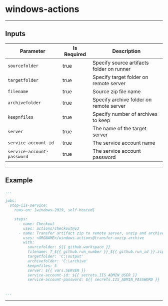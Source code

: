 # windows-actions

------

## Inputs

| Parameter                  | Is Required | Description                                       |
| -------------------------- | ----------- | ------------------------------------------------- |
| `sourcefolder`             | true        | Specify source artifacts folder on runner         |
| `targetfolder`             | true        | Specify target folder on remote server            |
| `filename`                 | true        | Source zip file name                              |
| `archivefolder`            | true        | Specify archive folder on remote server           |
| `keepnfiles`               | true        | Specify number of archives to keep                |
| `server`                   | true        | The name of the target server                     |
| `service-account-id`       | true        | The service account name                          |
| `service-account-password` | true        | The service account password                      |

------

## Example
```yml
...

jobs:
  stop-iis-service:
    runs-on: [windows-2019, self-hosted]

    steps:
      - name: Checkout
        uses: actions/checkout@v3
      - name: Transfer artifact zip to remote server, unzip and archive
        uses: <ORGNAME>/windows-actions@transfer-unzip-archive
        with:
          sourcefolder: ${{ github.workspace }}
          filename: T_${{ github.run_number }}_${{ github.run_id }}.zip
          targetfolder: 'C:\output'
          archivefolder: 'C:\archive'
          keepnfiles: 5
          server: ${{ vars.SERVER }}
          service-account-id: ${{ secrets.IIS_ADMIN_USER }}
          service-account-password: ${{ secrets.IIS_ADMIN_PASSWORD }}
      

...
```

------